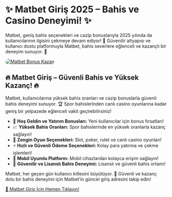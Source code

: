 <h1>✨ Matbet Giriş 2025 – Bahis ve Casino Deneyimi! ✨</h1>
<p>Matbet, geniş bahis seçenekleri ve cazip bonuslarıyla 2025 yılında da kullanıcılarının ilgisini çekmeye devam ediyor! 🎰 Güvenilir altyapısı ve kullanıcı dostu platformuyla Matbet, bahis severlere eğlenceli ve kazançlı bir deneyim sunuyor. 💸</p>
<a href="https://linklerim.online/2058" title="Matbet Bonus Fırsatları">
    <img src="https://i.ibb.co/5K7Ks6w/zzzz3.gif" alt="Matbet Bonus Kazan" style="max-width:100%; height:auto; border-radius:8px;">
</a>
<div class="description">
    <h2>🔥 Matbet Giriş – Güvenli Bahis ve Yüksek Kazanç! 🔥</h2>
    <p>Matbet, kullanıcılarına yüksek bahis oranları ve cazip bonuslarla güvenli bahis deneyimi sunuyor. 🏆 Spor bahislerinden canlı casino oyunlarına kadar geniş bir yelpazede eğlenceli vakit geçirebilirsiniz!</p>
    <ul>
        <li>🎁 <strong>Hoş Geldin ve Yatırım Bonusları:</strong> Yeni kullanıcılar için bonus fırsatları!</li>
        <li>📈 <strong>Yüksek Bahis Oranları:</strong> Spor bahislerinde en yüksek oranlarla kazanç sağlayın!</li>
        <li>🎲 <strong>Zengin Oyun Seçenekleri:</strong> Slot, poker, rulet ve canlı casino oyunları!</li>
        <li>⚡️ <strong>Hızlı ve Güvenli Ödeme Seçenekleri:</strong> Kolay para yatırma ve çekme işlemleri!</li>
        <li>📱 <strong>Mobil Uyumlu Platform:</strong> Mobil cihazlardan kolayca erişim sağlayın!</li>
        <li>🔐 <strong>Güvenilir ve Lisanslı Bahis Deneyimi:</strong> Lisanslı ve güvenli bahis ortamı!</li>
    </ul>
    <p>Matbet, her geçen gün kullanıcı kitlesini büyütüyor. 🌟 Güvenli ve kazanç dolu bir bahis deneyimi için Matbet’in güncel giriş adresini takip edin!</p>
    <a href="https://linklerim.online/2058" title="Matbet Giriş Adresi">🔗 Matbet Giriş İçin Hemen Tıklayın!</a> 
</div>
